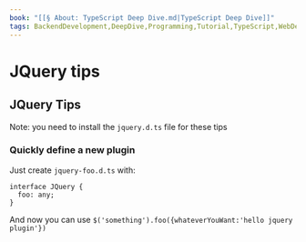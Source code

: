 ```yaml
---
book: "[[§ About꞉ TypeScript Deep Dive.md|TypeScript Deep Dive]]"
tags: BackendDevelopment,DeepDive,Programming,Tutorial,TypeScript,WebDevelopment
---
```


# JQuery tips

## JQuery Tips

Note: you need to install the `jquery.d.ts` file for these tips

### Quickly define a new plugin

Just create `jquery-foo.d.ts` with:

```
interface JQuery {
  foo: any;
}
```

And now you can use `$('something').foo({whateverYouWant:'hello jquery plugin'})`